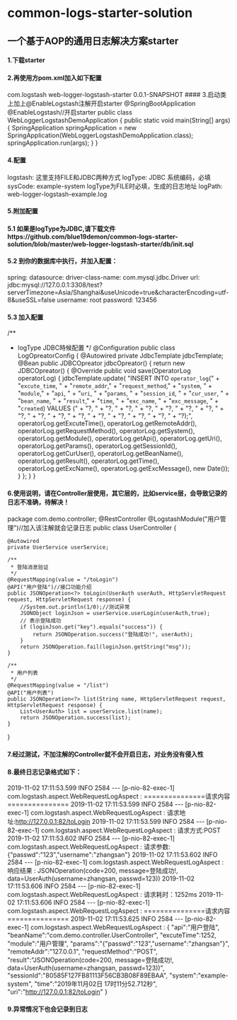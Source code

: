 # common-logs-starter-solution
## 一个基于AOP的通用日志解决方案starter

#### 1.下载starter
#### 2.再使用方pom.xml加入如下配置
<dependency>
			<groupId>com.logstash</groupId>
			<artifactId>web-logger-logstash-starter</artifactId>
			<version>0.0.1-SNAPSHOT</version>
</dependency>
#### 3.启动类上加上@EnableLogstash注解开启starter
@SpringBootApplication
@EnableLogstash//开启starter
public class WebLoggerLogstashDemoApplication {
	public static void main(String[] args) {
		SpringApplication springApplication = new SpringApplication(WebLoggerLogstashDemoApplication.class);
		springApplication.run(args);
	}
}

#### 4.配置
logstash:
  这里支持FILE和JDBC两种方式
  logType: JDBC
  系统编码，必填
  sysCode: example-system
  logType为FILE时必填，生成的日志地址
  logPath: web-logger-logstash-example.log
#### 5.附加配置
 #### 5.1 如果是logType为JDBC,请下载文件https://github.com/blue19demon/common-logs-starter-solution/blob/master/web-logger-logstash-starter/db/init.sql
 #### 5.2 到你的数据库中执行，并加入配置：
 spring:
  datasource:
    driver-class-name: com.mysql.jdbc.Driver
    url: jdbc:mysql://127.0.0.1:3308/test?serverTimezone=Asia/Shanghai&useUnicode=true&characterEncoding=utf-8&useSSL=false
    username: root
    password: 123456
 #### 5.3 加入配置
 
/**
 * logType JDBC時候配置
 */
@Configuration
public class LogOpreatorConfig {
	@Autowired
	private JdbcTemplate jdbcTemplate;
	@Bean
	public JDBCOpreator jdbcOpreator() {
		return new JDBCOpreator() {
			@Override
			public void save(OperatorLog operatorLog) {
				jdbcTemplate.update(
						"INSERT INTO `operator_log`("
						+ "`excute_time`, "
						+ "`remote_addr`,"
						+ "`request_method`,"
						+ "`system`, "
						+ "`module`,"
						+ "`api`, "
						+ "`uri`, "
						+ "`params`, "
						+ "`session_id`, "
						+ "`cur_user`, "
						+ "`bean_name`, "
						+ "`result`,"
						+ "`time`, "
						+ "`exc_name`, "
						+ "`exc_message`, "
						+ "`created`) VALUES ("
						+ "?, "
						+ "?, "
						+ "?, "
						+ "?, "
						+ "?, "
						+ "?, "
						+ "?, "
						+ "?, "
						+ "?, "
						+ "?, "
						+ "?, "
						+ "?, "
						+ "?, "
						+ "?, "
						+ "?, "
						+ "?);",
						operatorLog.getExcuteTime(),
						operatorLog.getRemoteAddr(),
						operatorLog.getRequestMethod(),
						operatorLog.getSystem(),
						operatorLog.getModule(),
						operatorLog.getApi(),
						operatorLog.getUri(),
						operatorLog.getParams(),
						operatorLog.getSessionId(),
						operatorLog.getCurUser(),
						operatorLog.getBeanName(),
						operatorLog.getResult(),
						operatorLog.getTime(),
						operatorLog.getExcName(),
						operatorLog.getExcMessage(),
						new Date());
			}
		};
	}
}
 #### 6.使用说明，请在Controller层使用，其它层的，比如service层，会导致记录的日志不准确，待解决！
package com.demo.controller;
@RestController
@LogstashModule("用户管理")//加入该注解就会记录日志
public class UserController {

	@Autowired
	private UserService userService;

	/**
	 * 登陆消息验证
	 */
	@RequestMapping(value = "/toLogin")
	@API("用户登陆")//接口功能介绍
	public JSONOperation<?> toLogin(UserAuth userAuth, HttpServletRequest request, HttpServletRequest response) {
		//System.out.println(1/0);//测试异常
		JSONObject loginJson = userService.userLogin(userAuth,true);
		// 表示登陆成功
		if (loginJson.get("key").equals("success")) {
			return JSONOperation.success("登陆成功!", userAuth);
		}
		return JSONOperation.fail(loginJson.getString("msg"));
	}
	
	/**
	 * 用户列表
	 */
	@RequestMapping(value = "/list")
	@API("用户列表")
	public JSONOperation<?> list(String name, HttpServletRequest request, HttpServletRequest response) {
		List<UserAuth> list = userService.list(name);
		return JSONOperation.success(list);
	}
}

#### 7.经过测试，不加注解的Controller就不会开启日志，对业务没有侵入性


#### 8.最终日志记录格式如下：
2019-11-02 17:11:53.599  INFO 2584 --- [p-nio-82-exec-1] com.logstash.aspect.WebRequestLogAspect  : ===============请求内容===============
2019-11-02 17:11:53.599  INFO 2584 --- [p-nio-82-exec-1] com.logstash.aspect.WebRequestLogAspect  : 请求地址:http://127.0.0.1:82/toLogin
2019-11-02 17:11:53.599  INFO 2584 --- [p-nio-82-exec-1] com.logstash.aspect.WebRequestLogAspect  : 请求方式:POST
2019-11-02 17:11:53.602  INFO 2584 --- [p-nio-82-exec-1] com.logstash.aspect.WebRequestLogAspect  : 请求参数:{"passwd":"123","username":"zhangsan"}
2019-11-02 17:11:53.602  INFO 2584 --- [p-nio-82-exec-1] com.logstash.aspect.WebRequestLogAspect  : 响应结果 : JSONOperation(code=200, message=登陆成功!, data=UserAuth(username=zhangsan, passwd=123))
2019-11-02 17:11:53.606  INFO 2584 --- [p-nio-82-exec-1] com.logstash.aspect.WebRequestLogAspect  : 请求耗时：1252ms
2019-11-02 17:11:53.606  INFO 2584 --- [p-nio-82-exec-1] com.logstash.aspect.WebRequestLogAspect  : ===============请求内容===============
2019-11-02 17:11:53.625  INFO 2584 --- [p-nio-82-exec-1] com.logstash.aspect.WebRequestLogAspect  : {
	"api":"用户登陆",
	"beanName":"com.demo.controller.UserController",
	"excuteTime":1252,
	"module":"用户管理",
	"params":"{\"passwd\":\"123\",\"username\":\"zhangsan\"}",
	"remoteAddr":"127.0.0.1",
	"requestMethod":"POST",
	"result":"JSONOperation(code=200, message=登陆成功!, data=UserAuth(username=zhangsan, passwd=123))",
	"sessionId":"80585F127FB81113F56CB3B08F89EBAA",
	"system":"example-system",
	"time":"2019年11月02日 17时11分52.712秒",
	"uri":"http://127.0.0.1:82/toLogin"
}

####  9.异常情况下也会记录到日志

